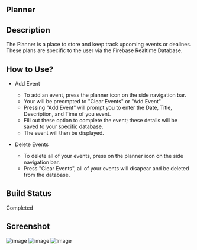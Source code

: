 ## Planner

## Description
The Planner is a place to store and keep track upcoming events or dealines. These plans are specific to the user via the Firebase Realtime Database. 

## How to Use?
- Add Event
  - To add an event, press the planner icon on the side navigation bar.
  - Your will be preompted to "Clear Events" or "Add Event"
  - Pressing "Add Event" will prompt you to enter the Date, Title, Description, and Time of you event.
  - Fill out these option to complete the event; these details will be saved to your specific database.
  - The event will then be displayed.

- Delete Events
  - To delete all of your events, press on the planner icon on the side navigation bar.
  - Press "Clear Events", all of your events will disapear and be deleted from the database.
  
## Build Status
Completed

## Screenshot
![image](https://user-images.githubusercontent.com/111769309/207762832-08ec947b-467d-48dd-9c80-ceddd1f50397.png)
![image](https://user-images.githubusercontent.com/111769309/207762877-36f01692-c999-4993-9630-c6e13c2bc7ac.png)
![image](https://user-images.githubusercontent.com/111769309/207763006-5adf7761-b33e-4fb4-9763-14711d37e3c3.png)
